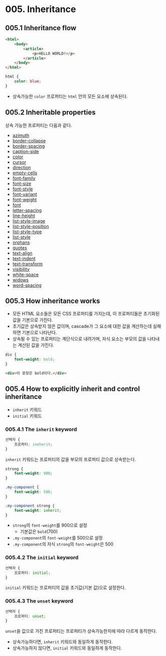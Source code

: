 # 005. Inheritance

## 005.1 Inheritance flow

```html
<html>
    <body>
        <article>
        	<p>HELLO WORLD!</p>
        </article>
    </body>
</html>
```

```css
html {
    color: blue;
}
```

- 상속가능한 `color` 프로퍼티는 `html` 안의 모든 요소에 상속된다.



## 005.2 Inheritable properties

상속 가능한 프로퍼티는 다음과 같다.

- [azimuth](https://developer.mozilla.org/docs/Web/SVG/Attribute/azimuth)
- [border-collapse](https://developer.mozilla.org/docs/Web/CSS/border-collapse)
- [border-spacing](https://developer.mozilla.org/docs/Web/CSS/border-spacing)
- [caption-side](https://developer.mozilla.org/docs/Web/CSS/caption-side)
- [color](https://developer.mozilla.org/docs/Web/CSS/color)
- [cursor](https://developer.mozilla.org/docs/Web/CSS/cursor)
- [direction](https://developer.mozilla.org/docs/Web/CSS/direction)
- [empty-cells](https://developer.mozilla.org/docs/Web/CSS/empty-cells)
- [font-family](https://developer.mozilla.org/docs/Web/CSS/font-family)
- [font-size](https://developer.mozilla.org/docs/Web/CSS/font-size)
- [font-style](https://developer.mozilla.org/docs/Web/CSS/font-style)
- [font-variant](https://developer.mozilla.org/docs/Web/CSS/font-variant)
- [font-weight](https://developer.mozilla.org/docs/Web/CSS/font-weight)
- [font](https://developer.mozilla.org/docs/Web/CSS/font)
- [letter-spacing](https://developer.mozilla.org/docs/Web/CSS/letter-spacing)
- [line-height](https://developer.mozilla.org/docs/Web/CSS/line-height)
- [list-style-image](https://developer.mozilla.org/docs/Web/CSS/list-style-image)
- [list-style-position](https://developer.mozilla.org/docs/Web/CSS/list-style-position)
- [list-style-type](https://developer.mozilla.org/docs/Web/CSS/list-style-type)
- [list-style](https://developer.mozilla.org/docs/Web/CSS/list-style)
- [orphans](https://developer.mozilla.org/docs/Web/CSS/orphans)
- [quotes](https://developer.mozilla.org/docs/Web/CSS/quotes)
- [text-align](https://developer.mozilla.org/docs/Web/CSS/text-align)
- [text-indent](https://developer.mozilla.org/docs/Web/CSS/text-indent)
- [text-transform](https://developer.mozilla.org/docs/Web/CSS/text-transform)
- [visibility](https://developer.mozilla.org/docs/Web/CSS/visibility)
- [white-space](https://developer.mozilla.org/docs/Web/CSS/white-space)
- [widows](https://developer.mozilla.org/docs/Web/CSS/widows)
- [word-spacing](https://developer.mozilla.org/docs/Web/CSS/word-spacing)



## 005.3 How inheritance works

- 모든 HTML 요소들은 모든 CSS 프로퍼티를 가지는데, 이 프로퍼티들은 초기화된 값을 기본으로 가진다.
- 초기값은 상속받지 않은 값이며, cascade가 그 요소에 대한 값을 계산하는데 실패하면 기본으로 나타난다.
- 상속될 수 있는 프로퍼티는 계단식으로 내려가며, 자식 요소는 부모의 값을 나타내는 계산된 값을 가진다.

```css
div {
    font-weight: bold;
}
```

```html
<div>이 문장은 bold이다.</div>
```



## 005.4 How to explicitly inherit and control inheritance

- `inherit` 키워드
- `initial` 키워드



### 005.4.1 The `inherit` keyword

```css
선택자 {
    프로퍼티: ineherit;
}
```

`inherit` 키워드는 프로퍼티의 값을 부모의 프로퍼티 값으로 상속받는다.

```css
strong {
    font-weight: 900;
}

.my-component {
    font-weight: 500;
}

.my-component strong {
    font-weight: inherit;
}
```

- `strong`의 `font-weight`를 900으로 설정
  - 기본값은 `bold`(700)
- `.my-component`의 `font-weight`를  500으로 설정
- `.my-component`의 자식 `strong`의 `font-weight`은 500



### 005.4.2 The `initial` keyword

```css
선택자 {
    프로퍼티: initial;
}
```

`initial` 키워드는 프로퍼티의 값을 초기값(기본 값)으로 설정한다.



### 005.4.3 The `unset` keyword

```css
선택자 {
    프로퍼티: unset;
}
```

`unset`을 값으로 가진 프로퍼티는 프로퍼티가 상속가능한지에 따라 다르게 동작한다.

- 상속가능하다면, `inherit` 키워드와 동일하게 동작한다.
- 상속가능하지 않다면, `initial` 키워드와 동일하게 동작한다.
